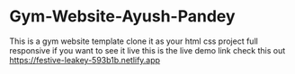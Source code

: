 # Gym-Website-Ayush-Pandey
This is a gym website template clone it as your html css project full responsive if you want to see it live this is the live demo link check this out https://festive-leakey-593b1b.netlify.app
